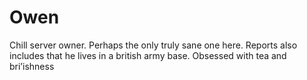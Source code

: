 # Owen

Chill server owner. Perhaps the only truly sane one here. Reports also includes that he lives in a british army base. Obsessed with tea and bri’ishness
